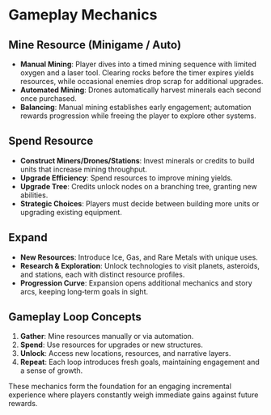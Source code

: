 # Gameplay Mechanics

## Mine Resource (Minigame / Auto)
- **Manual Mining**: Player dives into a timed mining sequence with limited oxygen and a laser tool. Clearing rocks before the timer expires yields resources, while occasional enemies drop scrap for additional upgrades.
- **Automated Mining**: Drones automatically harvest minerals each second once purchased.
- **Balancing**: Manual mining establishes early engagement; automation rewards progression while freeing the player to explore other systems.

## Spend Resource
- **Construct Miners/Drones/Stations**: Invest minerals or credits to build units that increase mining throughput.
- **Upgrade Efficiency**: Spend resources to improve mining yields.
- **Upgrade Tree**: Credits unlock nodes on a branching tree, granting new abilities.
- **Strategic Choices**: Players must decide between building more units or upgrading existing equipment.

## Expand
- **New Resources**: Introduce Ice, Gas, and Rare Metals with unique uses.
- **Research & Exploration**: Unlock technologies to visit planets, asteroids, and stations, each with distinct resource profiles.
- **Progression Curve**: Expansion opens additional mechanics and story arcs, keeping long‑term goals in sight.

## Gameplay Loop Concepts
1. **Gather**: Mine resources manually or via automation.
2. **Spend**: Use resources for upgrades or new structures.
3. **Unlock**: Access new locations, resources, and narrative layers.
4. **Repeat**: Each loop introduces fresh goals, maintaining engagement and a sense of growth.

These mechanics form the foundation for an engaging incremental experience where players constantly weigh immediate gains against future rewards.
